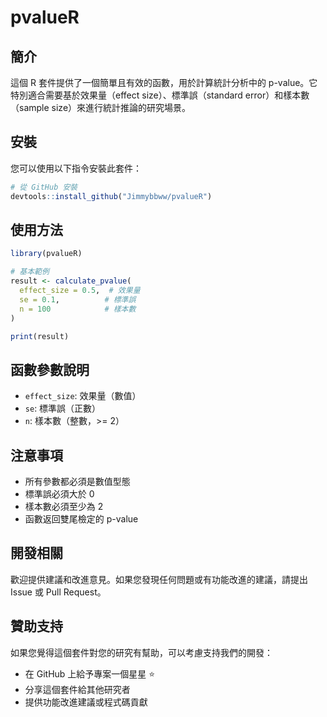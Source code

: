 # pvalueR

## 簡介
這個 R 套件提供了一個簡單且有效的函數，用於計算統計分析中的 p-value。它特別適合需要基於效果量（effect size）、標準誤（standard error）和樣本數（sample size）來進行統計推論的研究場景。

## 安裝
您可以使用以下指令安裝此套件：

```r
# 從 GitHub 安裝
devtools::install_github("Jimmybbww/pvalueR")
```

## 使用方法
```r
library(pvalueR)

# 基本範例
result <- calculate_pvalue(
  effect_size = 0.5,  # 效果量
  se = 0.1,          # 標準誤
  n = 100            # 樣本數
)

print(result)
```

## 函數參數說明
- `effect_size`: 效果量（數值）
- `se`: 標準誤（正數）
- `n`: 樣本數（整數，>= 2）

## 注意事項
- 所有參數都必須是數值型態
- 標準誤必須大於 0
- 樣本數必須至少為 2
- 函數返回雙尾檢定的 p-value

## 開發相關
歡迎提供建議和改進意見。如果您發現任何問題或有功能改進的建議，請提出 Issue 或 Pull Request。

## 贊助支持
如果您覺得這個套件對您的研究有幫助，可以考慮支持我們的開發：
- 在 GitHub 上給予專案一個星星 ⭐
- 分享這個套件給其他研究者
- 提供功能改進建議或程式碼貢獻